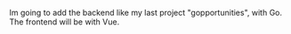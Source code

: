 Im going to add the backend like my last project "gopportunities", with Go.
The frontend will be with Vue.